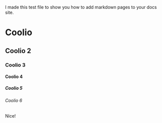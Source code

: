 I made this test file to show you how to add markdown pages to your docs site.

# Coolio
## Coolio 2
### Coolio 3
#### Coolio 4
##### Coolio 5
###### Coolio 6

Nice!
